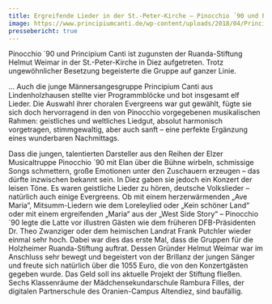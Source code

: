 ```yaml
---
title: Ergreifende Lieder in der St.-Peter-Kirche – Pinocchio ´90 und Principium Canti gaben Benefizkonzert zugunsten Ruandas
image: https://www.principiumcanti.de/wp-content/uploads/2018/04/Principium-Canti-Diez.jpeg
pressebericht: true
---
```

Pinocchio ´90 und Principium Canti ist zugunsten der Ruanda-Stiftung Helmut Weimar in der St.-Peter-Kirche in Diez aufgetreten. Trotz ungewöhnlicher Besetzung begeisterte die Gruppe auf ganzer Linie.

… Auch die junge Männersangesgruppe Principium Canti aus Lindenholzhausen stellte vier Programmblöcke und bot insgesamt elf Lieder. Die Auswahl ihrer choralen Evergreens war gut gewählt, fügte sie sich doch hervorragend in den von Pinocchio vorgegebenen musikalischen Rahmen: geistliches und weltliches Liedgut, absolut harmonisch vorgetragen, stimmgewaltig, aber auch sanft – eine perfekte Ergänzung eines wunderbaren Nachmittags.

Dass die jungen, talentierten Darsteller aus den Reihen der Elzer Musicaltruppe Pinocchio ´90 mit Elan über die Bühne wirbeln, schmissige Songs schmettern, große Emotionen unter den Zuschauern erzeugen – das dürfte inzwischen bekannt sein. In Diez gaben sie jedoch ein Konzert der leisen Töne. Es waren geistliche Lieder zu hören, deutsche Volkslieder – natürlich auch einige Evergreens. Ob mit einem herzerwärmenden „Ave Maria“, Mitsumm-Liedern wie dem Loreleylied oder „Kein schöner Land“ oder mit einem ergreifenden „Maria“ aus der „West Side Story“ – Pinocchio ´90 legte die Latte vor illustren Gästen wie dem früheren DFB-Präsidenten Dr. Theo Zwanziger oder dem heimischen Landrat Frank Putchler wieder einmal sehr hoch. Dabei war dies das erste Mal, dass die Gruppen für die Holzheimer Ruanda-Stiftung auftrat. Dessen Gründer Helmut Weimar war im Anschluss sehr bewegt und begeistert von der Brillanz der jungen Sänger und freute sich natürlich über die 1055 Euro, die von den Konzertgästen gegeben wurde. Das Geld soll ins aktuelle Projekt der Stiftung fließen. Sechs Klassenräume der Mädchensekundarschule Rambura Filles, der digitalen Partnerschule des Oranien-Campus Altendiez, sind baufällig.